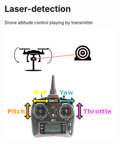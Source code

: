 # Laser-detection

Drone attitude control playing by transmitter

![Image of Playing Diagram](https://github.com/greiny/Laser-detection/blob/master/diagram.png?raw=true)
